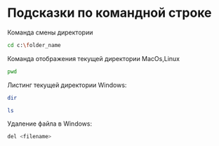 # Подсказки по командной строке

Команда смены директории
```sh
cd c:\folder_name
```


Команда отображения текущей директории MacOs,Linux
```sh
pwd
```

Листинг текущей директории Windows:
```sh
dir
```
```sh
ls
```


Удаление файла в Windows:
```sh
del <filename>
```
